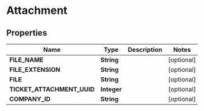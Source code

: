 
# Attachment

## Properties
Name | Type | Description | Notes
------------ | ------------- | ------------- | -------------
**FILE_NAME** | **String** |  |  [optional]
**FILE_EXTENSION** | **String** |  |  [optional]
**FILE** | **String** |  |  [optional]
**TICKET_ATTACHMENT_UUID** | **Integer** |  |  [optional]
**COMPANY_ID** | **String** |  |  [optional]



